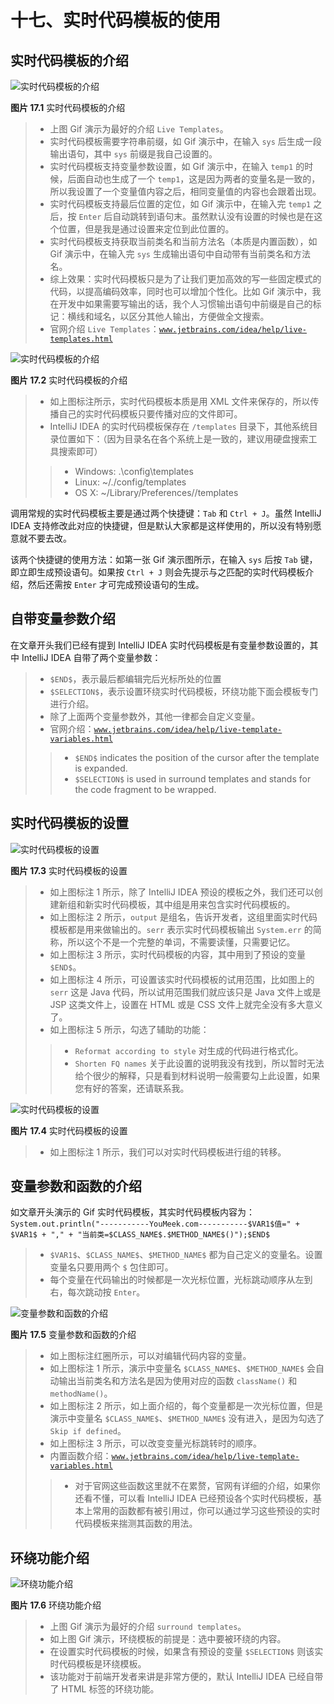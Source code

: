 # 十七、实时代码模板的使用

## 实时代码模板的介绍

![实时代码模板的介绍](img/xvii-a-live-templates-introduce-1.gif)

**图片 17.1** 实时代码模板的介绍

> *   上图 Gif 演示为最好的介绍 `Live Templates`。
> *   实时代码模板需要字符串前缀，如 Gif 演示中，在输入 `sys` 后生成一段输出语句，其中 `sys` 前缀是我自己设置的。
> *   实时代码模板支持变量参数设置，如 Gif 演示中，在输入 `temp1` 的时候，后面自动也生成了一个 `temp1`，这是因为两者的变量名是一致的，所以我设置了一个变量值内容之后，相同变量值的内容也会跟着出现。
> *   实时代码模板支持最后位置的定位，如 Gif 演示中，在输入完 `temp1` 之后，按 `Enter` 后自动跳转到语句末。虽然默认没有设置的时候也是在这个位置，但是我是通过设置来定位到此位置的。
> *   实时代码模板支持获取当前类名和当前方法名（本质是内置函数），如 Gif 演示中，在输入完 `sys` 生成输出语句中自动带有当前类名和方法名。
> *   综上效果：实时代码模板只是为了让我们更加高效的写一些固定模式的代码，以提高编码效率，同时也可以增加个性化。比如 Gif 演示中，我在开发中如果需要写输出的话，我个人习惯输出语句中前缀是自己的标记：横线和域名，以区分其他人输出，方便做全文搜索。
> *   官网介绍 `Live Templates`：[`www.jetbrains.com/idea/help/live-templates.html`](https://www.jetbrains.com/idea/help/live-templates.html)

![实时代码模板的介绍](img/xvii-a-live-templates-introduce-2.jpg)

**图片 17.2** 实时代码模板的介绍

> *   如上图标注所示，实时代码模板本质是用 XML 文件来保存的，所以传播自己的实时代码模板只要传播对应的文件即可。
> *   IntelliJ IDEA 的实时代码模板保存在 `/templates` 目录下，其他系统目录位置如下：（因为目录名在各个系统上是一致的，建议用硬盘搜索工具搜索即可）
> 
> > *   Windows: <your home="" directory="">.<product name=""><version number="">\config\templates</version></product></your>
> > *   Linux: ~/.<product name=""><version number="">/config/templates</version></product>
> > *   OS X: ~/Library/Preferences/<product name=""><version number="">/templates</version></product>

调用常规的实时代码模板主要是通过两个快捷键：`Tab` 和 `Ctrl + J`。虽然 IntelliJ IDEA 支持修改此对应的快捷键，但是默认大家都是这样使用的，所以没有特别愿意就不要去改。

该两个快捷键的使用方法：如第一张 Gif 演示图所示，在输入 `sys` 后按 `Tab` 键，即立即生成预设语句。如果按 `Ctrl + J` 则会先提示与之匹配的实时代码模板介绍，然后还需按 `Enter` 才可完成预设语句的生成。

## 自带变量参数介绍

在文章开头我们已经有提到 IntelliJ IDEA 实时代码模板是有变量参数设置的，其中 IntelliJ IDEA 自带了两个变量参数：

> *   `$END$`，表示最后都编辑完后光标所处的位置
> *   `$SELECTION$`，表示设置环绕实时代码模板，环绕功能下面会模板专门进行介绍。
> *   除了上面两个变量参数外，其他一律都会自定义变量。
> *   官网介绍：[`www.jetbrains.com/idea/help/live-template-variables.html`](https://www.jetbrains.com/idea/help/live-template-variables.html)
> 
> > *   `$END$` indicates the position of the cursor after the template is expanded.
> > *   `$SELECTION$` is used in surround templates and stands for the code fragment to be wrapped.

## 实时代码模板的设置

![实时代码模板的设置](img/xvii-b-live-templates-settings-1.jpg)

**图片 17.3** 实时代码模板的设置

> *   如上图标注 1 所示，除了 IntelliJ IDEA 预设的模板之外，我们还可以创建新组和新实时代码模板，其中组是用来包含实时代码模板的。
> *   如上图标注 2 所示，`output` 是组名，告诉开发者，这组里面实时代码模板都是用来做输出的。`serr` 表示实时代码模板输出 `System.err` 的简称，所以这个不是一个完整的单词，不需要读懂，只需要记忆。
> *   如上图标注 3 所示，实时代码模板的内容，其中用到了预设的变量 `$END$`。
> *   如上图标注 4 所示，可设置该实时代码模板的试用范围，比如图上的 `serr` 这是 Java 代码，所以试用范围我们就应该只是 Java 文件上或是 JSP 这类文件上，设置在 HTML 或是 CSS 文件上就完全没有多大意义了。
> *   如上图标注 5 所示，勾选了辅助的功能：
> 
> > *   `Reformat according to style` 对生成的代码进行格式化。
> > *   `Shorten FQ names` 关于此设置的说明我没有找到，所以暂时无法给个很少的解释，只是看到材料说明一般需要勾上此设置，如果您有好的答案，还请联系我。

![实时代码模板的设置](img/xvii-b-live-templates-settings-2.jpg)

**图片 17.4** 实时代码模板的设置

> *   如上图标注 1 所示，我们可以对实时代码模板进行组的转移。

## 变量参数和函数的介绍

如文章开头演示的 Gif 实时代码模板，其实时代码模板内容为：`System.out.println("-----------YouMeek.com-----------$VAR1$值=" + $VAR1$ + "," + "当前类=$CLASS_NAME$.$METHOD_NAME$()");$END$`

> *   `$VAR1$`、`$CLASS_NAME$`、`$METHOD_NAME$` 都为自己定义的变量名。设置变量名只要用两个 `$` 包住即可。
> *   每个变量在代码输出的时候都是一次光标位置，光标跳动顺序从左到右，每次跳动按 `Enter`。

![变量参数和函数的介绍](img/xvii-c-live-templates-variables-settings-1.jpg)

**图片 17.5** 变量参数和函数的介绍

> *   如上图标注红圈所示，可以对编辑代码内容的变量。
> *   如上图标注 1 所示，演示中变量名 `$CLASS_NAME$`、`$METHOD_NAME$` 会自动输出当前类名和方法名是因为使用对应的函数 `className()` 和 `methodName()`。
> *   如上图标注 2 所示，如上面介绍的，每个变量都是一次光标位置，但是演示中变量名 `$CLASS_NAME$`、`$METHOD_NAME$` 没有进入，是因为勾选了 `Skip if defined`。
> *   如上图标注 3 所示，可以改变变量光标跳转时的顺序。
> *   内置函数介绍：[`www.jetbrains.com/idea/help/live-template-variables.html`](https://www.jetbrains.com/idea/help/live-template-variables.html)
> 
> > *   对于官网这些函数这里就不在累赘，官网有详细的介绍，如果你还看不懂，可以看 IntelliJ IDEA 已经预设各个实时代码模板，基本上常用的函数都有被引用过，你可以通过学习这些预设的实时代码模板来揣测其函数的用法。

## 环绕功能介绍

![环绕功能介绍](img/xvii-d-live-templates-surround-settings-1.gif)

**图片 17.6** 环绕功能介绍

> *   上图 Gif 演示为最好的介绍 `surround templates`。
> *   如上图 Gif 演示，环绕模板的前提是：选中要被环绕的内容。
> *   在设置实时代码模板的时候，如果含有预设的变量 `$SELECTION$` 则该实时代码模板是环绕模板。
> *   该功能对于前端开发者来讲是非常方便的，默认 IntelliJ IDEA 已经自带了 HTML 标签的环绕功能。